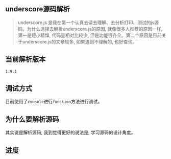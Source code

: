 ## underscore源码解析
> underscore.js 是我在第一个认真去读去理解、去分析打印、测试的js源码。为什么选择去解析underscore.js的原因, 就像很多人推荐的原因一样, 第一是短小精悍, 代码量相对比较少, 但是功能很齐全。第二个原因是目前关于underscore.js的文章较多, 如果遇到不理解的, 也好查询。

## 当前解析版本
`1.9.1`

## 调试方式

目前使用了`console`进行`function`方法进行调试。

## 为什么要解析源码
其实说是解析源码, 我到觉得更好的说法是, 学习源码的设计角度。

## 进度
